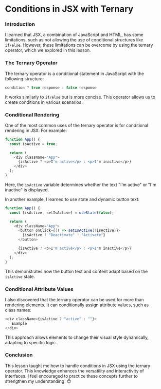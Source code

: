 # Conditions in JSX with Ternary

### Introduction  
I learned that JSX, a combination of JavaScript and HTML, has some limitations, such as not allowing the use of conditional structures like `if/else`. However, these limitations can be overcome by using the ternary operator, which we explored in this lesson.  

### The Ternary Operator  
The ternary operator is a conditional statement in JavaScript with the following structure:  

```javascript
condition ? true response : false response
```  

It works similarly to `if/else` but is more concise. This operator allows us to create conditions in various scenarios.  

### Conditional Rendering  
One of the most common uses of the ternary operator is for conditional rendering in JSX. For example:  

```javascript
function App() { 
  const isActive = true;

  return (
    <div className="App">
      {isActive ? <p>I'm active</p> : <p>I'm inactive</p>}
    </div>
  );
}
```  

Here, the `isActive` variable determines whether the text "I'm active" or "I'm inactive" is displayed.  

In another example, I learned to use state and dynamic button text:  

```javascript
function App() { 
  const [isActive, setIsActive] = useState(false);

  return (
    <div className="App">
      <button onClick={() => setIsActive(!isActive)}>
        {isActive ? "Deactivate" : "Activate"}
      </button>

      {isActive ? <p>I'm active</p> : <p>I'm inactive</p>}
    </div>
  );
}
```  

This demonstrates how the button text and content adapt based on the `isActive` state.  

### Conditional Attribute Values  
I also discovered that the ternary operator can be used for more than rendering elements. It can conditionally assign attribute values, such as class names:  

```javascript
<div className={isActive ? "active" : ""}>
   Example
</div>
```  

This approach allows elements to change their visual style dynamically, adapting to specific logic.  

### Conclusion  
This lesson taught me how to handle conditions in JSX using the ternary operator. This knowledge enhances the versatility and interactivity of interfaces. I feel encouraged to practice these concepts further to strengthen my understanding. 😊